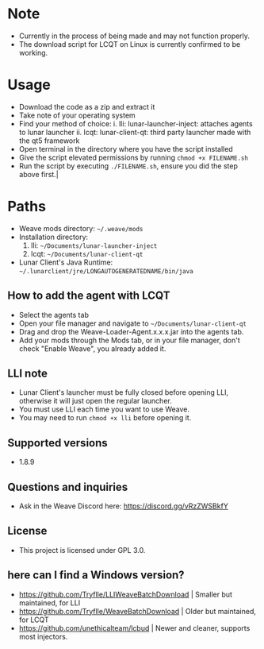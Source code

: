 # Note
- Currently in the process of being made and may not function properly.
- The download script for LCQT on Linux is currently confirmed to be working.
# Usage
- Download the code as a zip and extract it
- Take note of your operating system
- Find your method of choice:
  i. lli: lunar-launcher-inject: attaches agents to lunar launcher
  ii. lcqt: lunar-client-qt: third party launcher made with the qt5 framework
- Open terminal in the directory where you have the script installed
- Give the script elevated permissions by running `chmod +x FILENAME.sh`
- Run the script by executing `./FILENAME.sh`, ensure you did the step above first.|


# Paths
- Weave mods directory: `~/.weave/mods`
- Installation directory: 
  1. lli: `~/Documents/lunar-launcher-inject`
  2. lcqt: `~/Documents/lunar-client-qt`
- Lunar Client's Java Runtime: `~/.lunarclient/jre/LONGAUTOGENERATEDNAME/bin/java`
## How to add the agent with LCQT
- Select the agents tab
- Open your file manager and navigate to `~/Documents/lunar-client-qt`
- Drag and drop the Weave-Loader-Agent.x.x.x.jar into the agents tab.
- Add your mods through the Mods tab, or in your file manager, don't check "Enable Weave", you already added it.
## LLI note
- Lunar Client's launcher must be fully closed before opening LLI, otherwise it will just open the regular launcher.
- You must use LLI each time you want to use Weave.
- You may need to run `chmod +x lli` before opening it.
## Supported versions
- 1.8.9
## Questions and inquiries
- Ask in the Weave Discord here: https://discord.gg/vRzZWSBkfY
## License
- This project is licensed under GPL 3.0.
## here can I find a Windows version?
- https://github.com/Tryflle/LLIWeaveBatchDownload | Smaller but maintained, for LLI
- https://github.com/Tryflle/WeaveBatchDownload | Older but maintained, for LCQT
- https://github.com/unethicalteam/lcbud | Newer and cleaner, supports most injectors.
